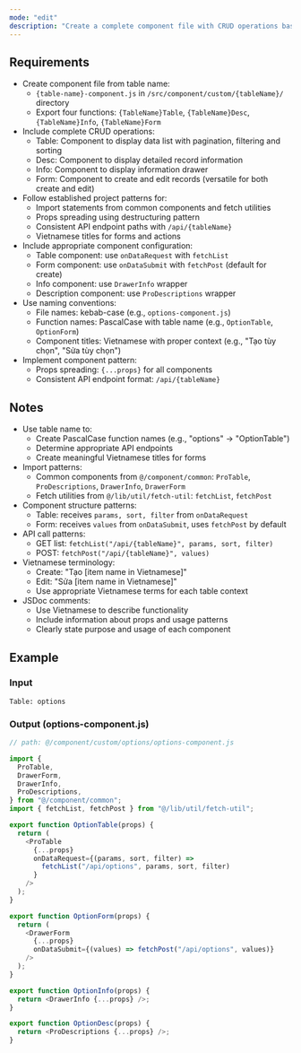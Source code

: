 ```yaml
---
mode: "edit"
description: "Create a complete component file with CRUD operations based on provided table name."
---
```


## Requirements

- Create component file from table name:
  - `{table-name}-component.js` in `/src/component/custom/{tableName}/` directory
  - Export four functions: `{TableName}Table`, `{TableName}Desc`, `{TableName}Info`, `{TableName}Form`
- Include complete CRUD operations:
  - Table: Component to display data list with pagination, filtering and sorting
  - Desc: Component to display detailed record information
  - Info: Component to display information drawer
  - Form: Component to create and edit records (versatile for both create and edit)
- Follow established project patterns for:
  - Import statements from common components and fetch utilities
  - Props spreading using destructuring pattern
  - Consistent API endpoint paths with `/api/{tableName}`
  - Vietnamese titles for forms and actions
- Include appropriate component configuration:
  - Table component: use `onDataRequest` with `fetchList`
  - Form component: use `onDataSubmit` with `fetchPost` (default for create)
  - Info component: use `DrawerInfo` wrapper
  - Description component: use `ProDescriptions` wrapper
- Use naming conventions:
  - File names: kebab-case (e.g., `options-component.js`)
  - Function names: PascalCase with table name (e.g., `OptionTable`, `OptionForm`)
  - Component titles: Vietnamese with proper context (e.g., "Tạo tùy chọn", "Sửa tùy chọn")
- Implement component pattern:
  - Props spreading: `{...props}` for all components
  - Consistent API endpoint format: `/api/{tableName}`

## Notes

- Use table name to:
  - Create PascalCase function names (e.g., "options" → "OptionTable")
  - Determine appropriate API endpoints
  - Create meaningful Vietnamese titles for forms
- Import patterns:
  - Common components from `@/component/common`: `ProTable`, `ProDescriptions`, `DrawerInfo`, `DrawerForm`
  - Fetch utilities from `@/lib/util/fetch-util`: `fetchList`, `fetchPost`
- Component structure patterns:
  - Table: receives `params, sort, filter` from `onDataRequest`
  - Form: receives `values` from `onDataSubmit`, uses `fetchPost` by default
- API call patterns:
  - GET list: `fetchList("/api/{tableName}", params, sort, filter)`
  - POST: `fetchPost("/api/{tableName}", values)`
- Vietnamese terminology:
  - Create: "Tạo [item name in Vietnamese]"
  - Edit: "Sửa [item name in Vietnamese]"
  - Use appropriate Vietnamese terms for each table context
- JSDoc comments:
  - Use Vietnamese to describe functionality
  - Include information about props and usage patterns
  - Clearly state purpose and usage of each component

## Example

### Input

```
Table: options
```

### Output (options-component.js)

```javascript
// path: @/component/custom/options/options-component.js

import {
  ProTable,
  DrawerForm,
  DrawerInfo,
  ProDescriptions,
} from "@/component/common";
import { fetchList, fetchPost } from "@/lib/util/fetch-util";

export function OptionTable(props) {
  return (
    <ProTable
      {...props}
      onDataRequest={(params, sort, filter) =>
        fetchList("/api/options", params, sort, filter)
      }
    />
  );
}

export function OptionForm(props) {
  return (
    <DrawerForm
      {...props}
      onDataSubmit={(values) => fetchPost("/api/options", values)}
    />
  );
}

export function OptionInfo(props) {
  return <DrawerInfo {...props} />;
}

export function OptionDesc(props) {
  return <ProDescriptions {...props} />;
}
```
